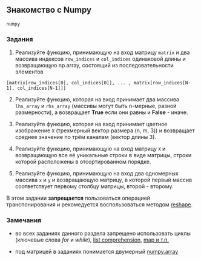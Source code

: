 ## Знакомство с Numpy

`numpy`

### Задания
1. Реализуйте функцию, принимающую на вход матрицу ```matrix``` и два массива индексов ```row_indices``` и ```col_indices``` одинаковой длины и возвращающую np.array, состоящий из последовательности элементов 

```[matrix[row_indices[0], col_indices[0]], ... , matrix[row_indices[N-1], col_indices[N-1]]]``` 

2. Реализуйте функцию, которая на вход принимает два массива ```lhs_array``` и ```rhs_array``` (массивы могут быть n-мерные, разной размерности), а возвращает **True** если они равны и **False** - иначе. 

3. Реализуйте функцию, которая на вход принимает цветное изображение ```X``` (трехмерный вектор размера (n, m, 3)) и возвращает среднее значение по трём каналам (вектор длины 3).

4. Реализуйте функцию, принимающую на вход матрицу ```X``` и возвращающую все её уникальные строки в виде матрицы, строки которой расположены в отсортированном порядке.

5. Реализуйте функцию, принимающую на вход два одномерных массива ```x``` и ```y``` и возвращающую матрицу, в которой первый массив соответствует первому столбцу матрицы, второй - второму.

В этом задании **запрещается** пользоваться операцией транспонирования и рекомедуется воспользоваться методом [reshape](https://numpy.org/doc/stable/reference/generated/numpy.reshape.html).

### Замечания

* во всех заданиях данного раздела запрещено использовать циклы (ключевые слова *for* и *while*), [list comprehension](https://habrahabr.ru/post/30232/), [map и т.п.](http://pythonicway.com/python-functinal-programming)

* под матрицей в заданиях понимается двумерный [numpy.array](https://numpy.org/doc/stable/reference/generated/numpy.array.html)
